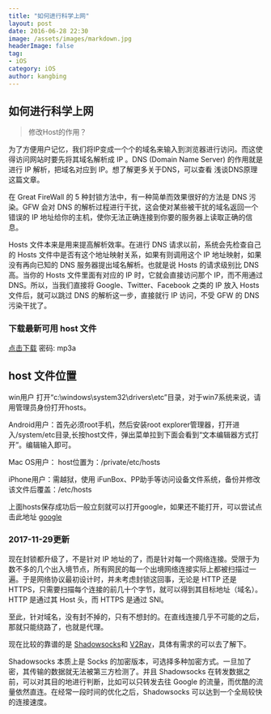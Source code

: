 ```yaml
---
title: "如何进行科学上网"
layout: post
date: 2016-06-28 22:30
image: /assets/images/markdown.jpg
headerImage: false
tag:
- iOS
category: iOS
author: kangbing
---
```


## 如何进行科学上网


 >修改Host的作用？

为了方便用户记忆，我们将IP变成一个个的域名来输入到浏览器进行访问。而这使得访问网站时要先将其域名解析成 IP 。DNS (Domain Name Server) 的作用就是进行 IP 解析，把域名对应到 IP。想了解更多关于DNS，可以查看 浅谈DNS原理 这篇文章。

在 Great FireWall 的 5 种封锁方法中，有一种简单而效果很好的方法是 DNS 污染。GFW 会对 DNS 的解析过程进行干扰，这会使对某些被干扰的域名返回一个错误的 IP 地址给你的主机，使你无法正确连接到你要的服务器上读取正确的信息。

Hosts 文件本来是用来提高解析效率。在进行 DNS 请求以前，系统会先检查自己的 Hosts 文件中是否有这个地址映射关系，如果有则调用这个 IP 地址映射，如果没有再向已知的 DNS 服务器提出域名解析。也就是说 Hosts 的请求级别比 DNS 高。当你的 Hosts 文件里面有对应的 IP 时，它就会直接访问那个 IP，而不用通过 DNS。所以，当我们直接将 Google、Twitter、Facebook 之类的 IP 放入 Hosts 文件后，就可以跳过 DNS 的解析这一步，直接就行 IP 访问，不受 GFW 的 DNS 污染干扰了。 

### 下载最新可用 host 文件 ###
<a href="https://pan.baidu.com/s/1slQ0aXR" target="_blank">点击下载</a> 密码: mp3a





host 文件位置
------------

win用户 打开“c:\windows\system32\drivers\etc”目录，对于win7系统来说，请用管理员身份打开hosts。

Android用户：首先必须root手机，然后安装root explorer管理器，打开进入/system/etc目录,长按host文件，弹出菜单拉到下面会看到“文本编辑器方式打开”。编辑输入即可。

Mac OS用户： host位置为：/private/etc/hosts

iPhone用户：需越狱，使用 iFunBox、PP助手等访问设备文件系统，备份并修改该文件后覆盖：/etc/hosts

上面hosts保存成功后一般立刻就可以打开google，如果还不能打开，可以尝试点击此地址 <a href="https://www.google.com/ncr" target="_blank">google</a>

    
### 2017-11-29更新

现在封锁都升级了，不是针对 IP 地址的了，而是针对每一个网络连接。受限于为数不多的几个出入境节点，所有网民的每一个出境网络连接实际上都被扫描过一遍。于是网络协议最初设计时，并未考虑封锁这回事，无论是 HTTP 还是 HTTPS，只需要扫描每个连接的前几十个字节，就可以得到其目标地址（域名）。HTTP 是通过其 Host 头，而 HTTPS 是通过 SNI。

至此，针对域名，没有封不掉的，只有不想封的。在直线连接几乎不可能的之后，那就只能绕路了，也就是代理。

现在比较的靠谱的是 [Shadowsocks](https://github.com/shadowsocks/shadowsocks)和 [V2Ray](https://github.com/v2ray)，具体有需求的可以去了解下。

Shadowsocks 本质上是 Socks 的加密版本，可选择多种加密方式。一旦加了密，其传输的数据就无法被第三方检测了。并且 Shadowsocks 在转发数据之前，可以对其目的地进行判断，比如可以只转发去往 Google 的流量，而优酷的流量依然直连。在经常一段时间的优化之后，Shadowsocks 可以达到一个全局较快的连接速度。

